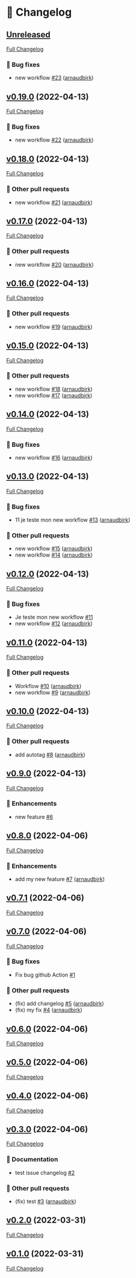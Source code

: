 # 📑 Changelog

## [Unreleased](https://github.com/arnaudbirk/test-changelog/tree/HEAD)

[Full Changelog](https://github.com/arnaudbirk/test-changelog/compare/v0.19.0...HEAD)

### 🐛 Bug fixes

- new workflow [\#23](https://github.com/arnaudbirk/test-changelog/pull/23) ([arnaudbirk](https://github.com/arnaudbirk))

## [v0.19.0](https://github.com/arnaudbirk/test-changelog/tree/v0.19.0) (2022-04-13)

[Full Changelog](https://github.com/arnaudbirk/test-changelog/compare/v0.18.0...v0.19.0)

### 🐛 Bug fixes

- new workflow [\#22](https://github.com/arnaudbirk/test-changelog/pull/22) ([arnaudbirk](https://github.com/arnaudbirk))

## [v0.18.0](https://github.com/arnaudbirk/test-changelog/tree/v0.18.0) (2022-04-13)

[Full Changelog](https://github.com/arnaudbirk/test-changelog/compare/v0.17.0...v0.18.0)

### 📁 Other pull requests

- new workflow [\#21](https://github.com/arnaudbirk/test-changelog/pull/21) ([arnaudbirk](https://github.com/arnaudbirk))

## [v0.17.0](https://github.com/arnaudbirk/test-changelog/tree/v0.17.0) (2022-04-13)

[Full Changelog](https://github.com/arnaudbirk/test-changelog/compare/v0.16.0...v0.17.0)

### 📁 Other pull requests

- new workflow [\#20](https://github.com/arnaudbirk/test-changelog/pull/20) ([arnaudbirk](https://github.com/arnaudbirk))

## [v0.16.0](https://github.com/arnaudbirk/test-changelog/tree/v0.16.0) (2022-04-13)

[Full Changelog](https://github.com/arnaudbirk/test-changelog/compare/v0.15.0...v0.16.0)

### 📁 Other pull requests

- new workflow [\#19](https://github.com/arnaudbirk/test-changelog/pull/19) ([arnaudbirk](https://github.com/arnaudbirk))

## [v0.15.0](https://github.com/arnaudbirk/test-changelog/tree/v0.15.0) (2022-04-13)

[Full Changelog](https://github.com/arnaudbirk/test-changelog/compare/v0.14.0...v0.15.0)

### 📁 Other pull requests

- new workflow [\#18](https://github.com/arnaudbirk/test-changelog/pull/18) ([arnaudbirk](https://github.com/arnaudbirk))
- new workflow [\#17](https://github.com/arnaudbirk/test-changelog/pull/17) ([arnaudbirk](https://github.com/arnaudbirk))

## [v0.14.0](https://github.com/arnaudbirk/test-changelog/tree/v0.14.0) (2022-04-13)

[Full Changelog](https://github.com/arnaudbirk/test-changelog/compare/v0.13.0...v0.14.0)

### 🐛 Bug fixes

- new workflow [\#16](https://github.com/arnaudbirk/test-changelog/pull/16) ([arnaudbirk](https://github.com/arnaudbirk))

## [v0.13.0](https://github.com/arnaudbirk/test-changelog/tree/v0.13.0) (2022-04-13)

[Full Changelog](https://github.com/arnaudbirk/test-changelog/compare/v0.12.0...v0.13.0)

### 🐛 Bug fixes

- 11 je teste mon new workflow [\#13](https://github.com/arnaudbirk/test-changelog/pull/13) ([arnaudbirk](https://github.com/arnaudbirk))

### 📁 Other pull requests

- new workflow [\#15](https://github.com/arnaudbirk/test-changelog/pull/15) ([arnaudbirk](https://github.com/arnaudbirk))
- new workflow [\#14](https://github.com/arnaudbirk/test-changelog/pull/14) ([arnaudbirk](https://github.com/arnaudbirk))

## [v0.12.0](https://github.com/arnaudbirk/test-changelog/tree/v0.12.0) (2022-04-13)

[Full Changelog](https://github.com/arnaudbirk/test-changelog/compare/v0.11.0...v0.12.0)

### 🐛 Bug fixes

- Je teste mon new workflow [\#11](https://github.com/arnaudbirk/test-changelog/issues/11)
- new workflow [\#12](https://github.com/arnaudbirk/test-changelog/pull/12) ([arnaudbirk](https://github.com/arnaudbirk))

## [v0.11.0](https://github.com/arnaudbirk/test-changelog/tree/v0.11.0) (2022-04-13)

[Full Changelog](https://github.com/arnaudbirk/test-changelog/compare/v0.10.0...v0.11.0)

### 📁 Other pull requests

- Workflow [\#10](https://github.com/arnaudbirk/test-changelog/pull/10) ([arnaudbirk](https://github.com/arnaudbirk))
- new workflow [\#9](https://github.com/arnaudbirk/test-changelog/pull/9) ([arnaudbirk](https://github.com/arnaudbirk))

## [v0.10.0](https://github.com/arnaudbirk/test-changelog/tree/v0.10.0) (2022-04-13)

[Full Changelog](https://github.com/arnaudbirk/test-changelog/compare/v0.9.0...v0.10.0)

### 📁 Other pull requests

- add autotag [\#8](https://github.com/arnaudbirk/test-changelog/pull/8) ([arnaudbirk](https://github.com/arnaudbirk))

## [v0.9.0](https://github.com/arnaudbirk/test-changelog/tree/v0.9.0) (2022-04-13)

[Full Changelog](https://github.com/arnaudbirk/test-changelog/compare/v0.8.0...v0.9.0)

### 🚀 Enhancements

- new feature [\#6](https://github.com/arnaudbirk/test-changelog/issues/6)

## [v0.8.0](https://github.com/arnaudbirk/test-changelog/tree/v0.8.0) (2022-04-06)

[Full Changelog](https://github.com/arnaudbirk/test-changelog/compare/v0.7.1...v0.8.0)

### 🚀 Enhancements

- add my new feature [\#7](https://github.com/arnaudbirk/test-changelog/pull/7) ([arnaudbirk](https://github.com/arnaudbirk))

## [v0.7.1](https://github.com/arnaudbirk/test-changelog/tree/v0.7.1) (2022-04-06)

[Full Changelog](https://github.com/arnaudbirk/test-changelog/compare/v0.7.0...v0.7.1)

## [v0.7.0](https://github.com/arnaudbirk/test-changelog/tree/v0.7.0) (2022-04-06)

[Full Changelog](https://github.com/arnaudbirk/test-changelog/compare/v0.6.0...v0.7.0)

### 🐛 Bug fixes

- Fix bug github Action [\#1](https://github.com/arnaudbirk/test-changelog/issues/1)

### 📁 Other pull requests

- \(fix\) add changelog [\#5](https://github.com/arnaudbirk/test-changelog/pull/5) ([arnaudbirk](https://github.com/arnaudbirk))
- \(fix\) my fix [\#4](https://github.com/arnaudbirk/test-changelog/pull/4) ([arnaudbirk](https://github.com/arnaudbirk))

## [v0.6.0](https://github.com/arnaudbirk/test-changelog/tree/v0.6.0) (2022-04-06)

[Full Changelog](https://github.com/arnaudbirk/test-changelog/compare/v0.5.0...v0.6.0)

## [v0.5.0](https://github.com/arnaudbirk/test-changelog/tree/v0.5.0) (2022-04-06)

[Full Changelog](https://github.com/arnaudbirk/test-changelog/compare/v0.4.0...v0.5.0)

## [v0.4.0](https://github.com/arnaudbirk/test-changelog/tree/v0.4.0) (2022-04-06)

[Full Changelog](https://github.com/arnaudbirk/test-changelog/compare/v0.3.0...v0.4.0)

## [v0.3.0](https://github.com/arnaudbirk/test-changelog/tree/v0.3.0) (2022-04-06)

[Full Changelog](https://github.com/arnaudbirk/test-changelog/compare/v0.2.0...v0.3.0)

### 📖 Documentation

- test issue changelog [\#2](https://github.com/arnaudbirk/test-changelog/issues/2)

### 📁 Other pull requests

- \(fix\) test [\#3](https://github.com/arnaudbirk/test-changelog/pull/3) ([arnaudbirk](https://github.com/arnaudbirk))

## [v0.2.0](https://github.com/arnaudbirk/test-changelog/tree/v0.2.0) (2022-03-31)

[Full Changelog](https://github.com/arnaudbirk/test-changelog/compare/v0.1.0...v0.2.0)

## [v0.1.0](https://github.com/arnaudbirk/test-changelog/tree/v0.1.0) (2022-03-31)

[Full Changelog](https://github.com/arnaudbirk/test-changelog/compare/11aef021144044c681cd043267d933eb33499d7f...v0.1.0)



